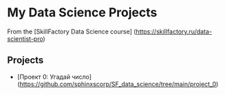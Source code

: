 # My Data Science Projects

From the [SkillFactory Data Science course] (https://skillfactory.ru/data-scientist-pro)

## Projects

* [Проект 0: Угадай число] (https://github.com/sphinxscorp/SF_data_science/tree/main/project_0)